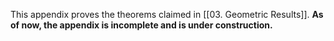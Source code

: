 This appendix proves the theorems claimed in [[03. Geometric Results]]. **As of now, the appendix is incomplete and is under construction.**